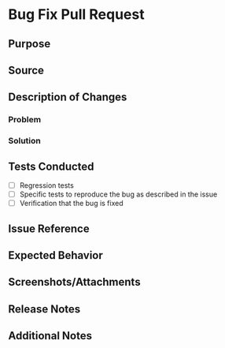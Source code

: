 # Bug Fix Pull Request

## Purpose
<!-- Briefly describe the purpose of this bug fix with a clear and concise statement. -->

## Source
<!-- SOURCE: [Developer's name (affiliation)] -->

## Description of Changes
### Problem
<!-- A clear and concise description of what the bug is, as reported in the issue. -->

### Solution
<!-- Describe what has been changed in the code to fix the problem. Include technical details and references to specific files or functions modified. -->

## Tests Conducted
- [ ] Regression tests
- [ ] Specific tests to reproduce the bug as described in the issue
- [ ] Verification that the bug is fixed

## Issue Reference
<!-- ISSUE: Mention any related issue. Fixes # (issue number) -->

## Expected Behavior
<!-- A clear and concise description of what you expected to happen post-fix, aligning with the expected behavior described in the issue. -->

## Screenshots/Attachments
<!-- If applicable, add screenshots or other attachments to help demonstrate the changes and the fixed behavior. -->

## Release Notes
<!-- Include a stand-alone message suitable for inclusion in the next releases. A publication citation is appropriate. Consider mentioning how this feature will enhance the weather model, aligning with the issue description. -->

## Additional Notes
<!-- Any additional notes, context, or references provided in the issue template that are relevant to the understanding and evaluation of this bug fix. -->
